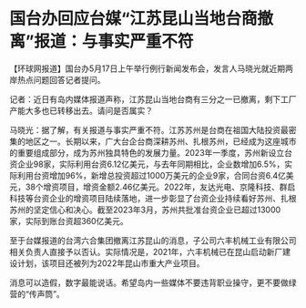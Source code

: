 # 国台办回应台媒“江苏昆山当地台商撤离”报道：与事实严重不符

【环球网报道】国台办5月17日上午举行例行新闻发布会，发言人马晓光就近期两岸热点问题回答记者提问。

记者：近日有岛内媒体报道声称，江苏昆山当地台商有三分之一已撤离，剩下工厂产能大多也已转移出去。请问是否属实？

马晓光：据了解，有关报道与事实严重不符。江苏苏州是台商在祖国大陆投资最密集的地区之一。长期以来，广大台企台商深耕苏州、扎根苏州，已经成为这座城市的重要组成部分，成为苏州独具特色的发展力量。2023年一季度，苏州新设立台资企业98家，实际利用台资6.12亿美元，与去年同期相比，企业数增加6.5%，实际利用台资增加96%，新增总投资超过1000万美元的企业9家，合同台资6.4亿美元，38个增资项目，增资金额2.46亿美元。2022年，友达光电、京隆科技、群启科技等台资企业的增资项目陆续落地，进一步彰显了台资企业持续看好苏州、扎根苏州的坚定信心和决心。截至2023年3月，苏州共批准台资企业已超过13000家，实际到账台资超360亿美元。

至于台媒报道的台湾六合集团撤离江苏昆山的消息，子公司六丰机械工业有限公司相关负责人直接予以否认。实际情况是，2021年，六丰机械已在昆山启动新厂建设计划，该项目还被列为2022年昆山市重大产业项目。

消息可以造假，数字最能说话。希望岛内一些媒体不要违背职业操守，更不要做绿营的“传声筒”。

